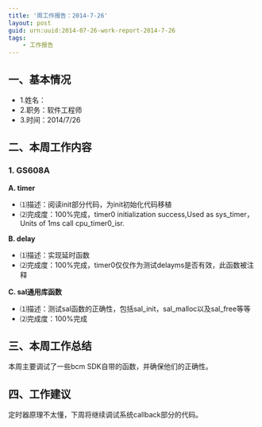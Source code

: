 ```yaml
---
title: '周工作报告：2014-7-26'
layout: post
guid: urn:uuid:2014-07-26-work-report-2014-7-26
tags:
    - 工作报告
---
```


## 一、基本情况

 - 1.姓名：
 - 2.职务：软件工程师
 - 3.时间：2014/7/26

## 二、本周工作内容

### 1. GS608A

**A. timer**

 - ⑴描述：阅读init部分代码，为init初始化代码移植
 - ⑵完成度：100%完成，timer0 initialization success,Used as sys_timer，Units of 1ms call cpu_timer0_isr.
 
**B. delay**

 - ⑴描述：实现延时函数
 - ⑵完成度：100%完成，timer0仅仅作为测试delayms是否有效，此函数被注释
 
**C. sal通用库函数**

 - ⑴描述：测试sal函数的正确性，包括sal_init，sal_malloc以及sal_free等等
 - ⑵完成度：100%完成

## 三、本周工作总结

本周主要调试了一些bcm SDK自带的函数，并确保他们的正确性。

## 四、工作建议

定时器原理不太懂，下周将继续调试系统callback部分的代码。